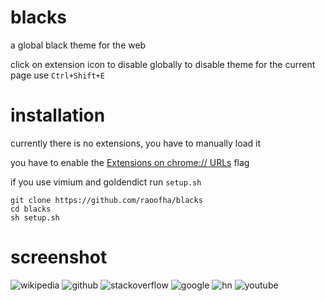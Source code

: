 # blacks

a global black theme for the web

click on extension icon to disable globally
to disable theme for the current page use `Ctrl+Shift+E` 

# installation
currently there is no extensions, you have to manually load it

you have to enable the [Extensions on chrome:// URLs](chrome://flags/#extensions-on-chrome-urls) flag

if you use vimium and goldendict run `setup.sh`
```
git clone https://github.com/raoofha/blacks
cd blacks
sh setup.sh
```
# screenshot

![wikipedia](img/wikipedia.png)
![github](img/github.png)
![stackoverflow](img/stackoverflow.png)
![google](img/google.png)
![hn](img/hn.png)
![youtube](img/youtube.png)
